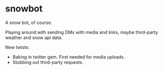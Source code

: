# snowbot
A snow bot, of course.

Playing around with sending DMs with media and links, maybe third-party weather and snow api data. 

New twists:

* Baking in twitter gem. First needed for media uploads.
* Stubbing out third-party requests.
